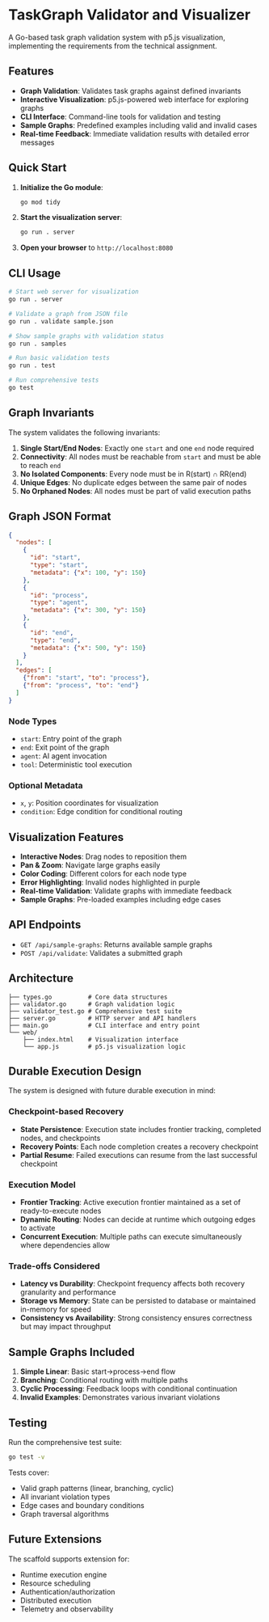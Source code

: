 # TaskGraph Validator and Visualizer

A Go-based task graph validation system with p5.js visualization, implementing the requirements from the technical assignment.

## Features

- **Graph Validation**: Validates task graphs against defined invariants
- **Interactive Visualization**: p5.js-powered web interface for exploring graphs
- **CLI Interface**: Command-line tools for validation and testing
- **Sample Graphs**: Predefined examples including valid and invalid cases
- **Real-time Feedback**: Immediate validation results with detailed error messages

## Quick Start

1. **Initialize the Go module**:
   ```bash
   go mod tidy
   ```

2. **Start the visualization server**:
   ```bash
   go run . server
   ```

3. **Open your browser** to `http://localhost:8080`

## CLI Usage

```bash
# Start web server for visualization
go run . server

# Validate a graph from JSON file
go run . validate sample.json

# Show sample graphs with validation status
go run . samples

# Run basic validation tests
go run . test

# Run comprehensive tests
go test
```

## Graph Invariants

The system validates the following invariants:

1. **Single Start/End Nodes**: Exactly one `start` and one `end` node required
2. **Connectivity**: All nodes must be reachable from `start` and must be able to reach `end`
3. **No Isolated Components**: Every node must be in R(start) ∩ RR(end)
4. **Unique Edges**: No duplicate edges between the same pair of nodes
5. **No Orphaned Nodes**: All nodes must be part of valid execution paths

## Graph JSON Format

```json
{
  "nodes": [
    {
      "id": "start",
      "type": "start",
      "metadata": {"x": 100, "y": 150}
    },
    {
      "id": "process", 
      "type": "agent",
      "metadata": {"x": 300, "y": 150}
    },
    {
      "id": "end",
      "type": "end", 
      "metadata": {"x": 500, "y": 150}
    }
  ],
  "edges": [
    {"from": "start", "to": "process"},
    {"from": "process", "to": "end"}
  ]
}
```

### Node Types
- `start`: Entry point of the graph
- `end`: Exit point of the graph  
- `agent`: AI agent invocation
- `tool`: Deterministic tool execution

### Optional Metadata
- `x`, `y`: Position coordinates for visualization
- `condition`: Edge condition for conditional routing

## Visualization Features

- **Interactive Nodes**: Drag nodes to reposition them
- **Pan & Zoom**: Navigate large graphs easily
- **Color Coding**: Different colors for each node type
- **Error Highlighting**: Invalid nodes highlighted in purple
- **Real-time Validation**: Validate graphs with immediate feedback
- **Sample Graphs**: Pre-loaded examples including edge cases

## API Endpoints

- `GET /api/sample-graphs`: Returns available sample graphs
- `POST /api/validate`: Validates a submitted graph

## Architecture

```
├── types.go          # Core data structures
├── validator.go      # Graph validation logic
├── validator_test.go # Comprehensive test suite
├── server.go         # HTTP server and API handlers
├── main.go           # CLI interface and entry point
└── web/
    ├── index.html    # Visualization interface
    └── app.js        # p5.js visualization logic
```

## Durable Execution Design

The system is designed with future durable execution in mind:

### Checkpoint-based Recovery
- **State Persistence**: Execution state includes frontier tracking, completed nodes, and checkpoints
- **Recovery Points**: Each node completion creates a recovery checkpoint
- **Partial Resume**: Failed executions can resume from the last successful checkpoint

### Execution Model
- **Frontier Tracking**: Active execution frontier maintained as a set of ready-to-execute nodes
- **Dynamic Routing**: Nodes can decide at runtime which outgoing edges to activate
- **Concurrent Execution**: Multiple paths can execute simultaneously where dependencies allow

### Trade-offs Considered
- **Latency vs Durability**: Checkpoint frequency affects both recovery granularity and performance
- **Storage vs Memory**: State can be persisted to database or maintained in-memory for speed
- **Consistency vs Availability**: Strong consistency ensures correctness but may impact throughput

## Sample Graphs Included

1. **Simple Linear**: Basic start→process→end flow
2. **Branching**: Conditional routing with multiple paths
3. **Cyclic Processing**: Feedback loops with conditional continuation
4. **Invalid Examples**: Demonstrates various invariant violations

## Testing

Run the comprehensive test suite:
```bash
go test -v
```

Tests cover:
- Valid graph patterns (linear, branching, cyclic)
- All invariant violation types
- Edge cases and boundary conditions
- Graph traversal algorithms

## Future Extensions

The scaffold supports extension for:
- Runtime execution engine
- Resource scheduling
- Authentication/authorization
- Distributed execution
- Telemetry and observability